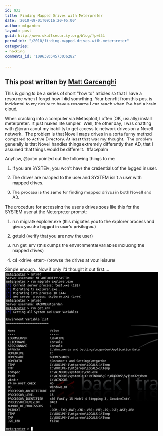 ```yaml
---
id: 931
title: Finding Mapped Drives with Meterpreter
date: '2010-09-01T09:16:20-05:00'
author: mtgarden
layout: post
guid: http://www.skullsecurity.org/blog/?p=931
permalink: "/2010/finding-mapped-drives-with-meterpreter"
categories:
- hacking
comments_id: '109638354573036282'

---
```


This post written by <a href='https://twitter.com/matt_gardenghi'>Matt Gardenghi</a>
---------
This is going to be a series of short "how to" articles so that I have a resource when I forget how I did something. Your benefit from this post is incidental to my desire to have a resource I can reach when I've had a brain cloud.

When cracking into a computer via Metasploit, I often (OK, usually) install meterpreter.  It just makes life simpler.  Well, the other day, I was chatting with @jcran about my inability to get access to network drives on a Novell network.  The problem is that Novell maps drives in a sorta funny method compared to Active Directory. At least that was my thought.  The problem generally is that Novell handles things extremely differently then AD, that I assumed that things would be different.  #facepalm
<!--more-->
Anyhow, @jcran pointed out the following things to me:

1) If you are SYSTEM, you won't have the credentials of the logged in user.

2) The drives are mapped to the user and SYSTEM isn't a user with mapped drives.

3) The process is the same for finding mapped drives in both Novell and AD.

The procedure for accessing the user's drives goes like this for the SYSTEM user at the Meterpreter prompt:

1) run migrate explorer.exe (this migrates you to the explorer process and gives you the logged in user's privileges.)

2) getuid (verify that you are now the user)

3) run get_env (this dumps the environmental variables including the mapped drives)

4) cd &lt;drive letter&gt; (browse the drives at your leisure)

Simple enough.  Now if only I'd thought it out first....
<img src="/blogdata/file_browsing_example.png" alt="example of file browsing"/>
